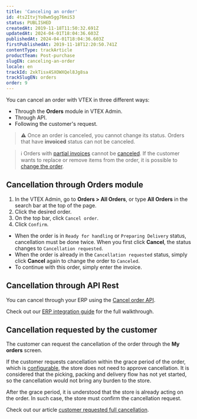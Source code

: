 ```yaml
---
title: 'Canceling an order'
id: 4ts2ItvjYo8wm5gg76miS3
status: PUBLISHED
createdAt: 2019-11-18T11:50:32.691Z
updatedAt: 2024-04-01T18:04:36.603Z
publishedAt: 2024-04-01T18:04:36.603Z
firstPublishedAt: 2019-11-18T12:20:50.741Z
contentType: trackArticle
productTeam: Post-purchase
slugEN: canceling-an-order
locale: en
trackId: 2xkTisx4SXOWXQel8Jg8sa
trackSlugEN: orders
order: 9
---
```


You can cancel an order with VTEX in three different ways:
- Through the **Orders** module in VTEX Admin.
- Through API.
- Following the customer's request.

> ⚠️ Once an order is canceled, you cannot change its status. Orders that have **invoiced** status can not be canceled.

> ℹ️ Orders with [partial invoices](/en/tracks/pedidos--2xkTisx4SXOWXQel8Jg8sa/q9GPspTb9cHlMeAZfdEUe) cannot be [canceled](/en/tutorial/como-cancelar-pedido--tutorials_186). If the customer wants to replace or remove items from the order, it is possible to [change the order](/en/tutorial/alteracao-de-itens-de-um-pedido-finalizado--tutorials_190).

## Cancellation through Orders module

1. In the VTEX Admin, go to **Orders > All Orders**, or type **All Orders** in the search bar at the top of the page.
2. Click the desired order.
3. On the top bar, click `Cancel order`. 
4. Click `Confirm`.

- When the order is in `Ready for handling` or `Preparing Delivery` status, cancellation must be done twice. When you first click **Cancel**, the status changes to `Cancellation requested`.
- When the order is already in the `Cancellation requested` status, simply click **Cancel** again to change the order to `Canceled`.
- To continue with this order, simply enter the invoice.

## Cancellation through API Rest

You can cancel through your ERP using the [Cancel order API](https://developers.vtex.com/docs/api-reference/orders-api#post-/api/oms/pvt/orders/-orderId-/cancel). 

Check out our [ERP integration guide](https://developers.vtex.com/docs/erp-integration-set-up-order-processing) for the full walkthrough.

## Cancellation requested by the customer

The customer can request the cancellation of the order through the **My orders** screen.

If the customer requests cancellation within the grace period of the order, which is [configurable](/en/tutorial/setting-the-grace-period-for-order-cancellation), the store does not need to approve cancellation. It is considered that the picking, packing and delivery flow has not yet started, so the cancellation would not bring any burden to the store.

After the grace period, it is understood that the store is already acting on the order. In such case, the store must confirm the cancellation request.

Check out our article [customer requested full cancellation](/en/tutorial/how-does-cancellation-work-when-requested-by-the-customer).

